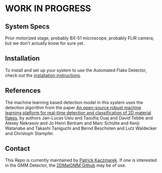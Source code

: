 # WORK IN PROGRESS

## System Specs

Prior motorized stage, probably BX-51 microscope, probably FLIR camera, but we don't actually know for sure yet.

## Installation

To install and set up your system to use the Automated Flake Detector, check out the [installation instructions](INSTALL.md).

## References

The machine learning based detection model in this system uses the detection algorithm from the paper [An open-source robust machine learning platform for real-time detection and classification of 2D material flakes](https://iopscience.iop.org/article/10.1088/2632-2153/ad2287), by authors Jan-Lucas Uslu and Taoufiq Ouaj and David Tebbe and Alexey Nekrasov and Jo Henri Bertram and Marc Schütte and Kenji Watanabe and Takashi Taniguchi and Bernd Beschoten and Lutz Waldecker and Christoph Stampfer.

## Contact

This Repo is currently maintained by [Patrick Kaczmarek](mailto:pkaczmar@andrew.cmu.edu). 
If one is interested in the GMM Detector, the [2DMatGMM Github](https://github.com/Jaluus/2DMatGMM?tab=readme-ov-file) may be of use.